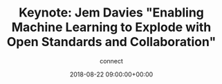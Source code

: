 ---
amazon_s3_presentation_url: None
amazon_s3_video_url: None
author: connect
categories:
- yvr18
comments: false
date: '2018-08-22 09:00:00+00:00'
layout: resource-post
session_id: YVR18-300K1
session_track: ''
speakers: None
title: 'Keynote:  Jem Davies "Enabling Machine Learning to Explode with Open Standards
  and Collaboration"'
---